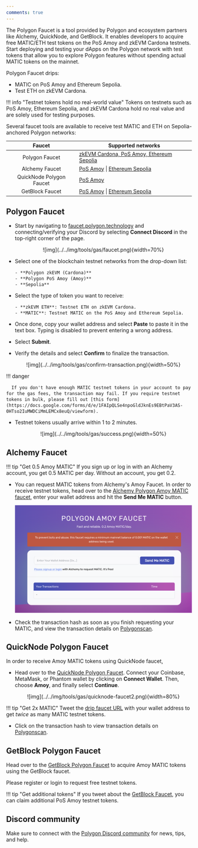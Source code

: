 ```yaml
---
comments: true
---
```


The Polygon Faucet is a tool provided by Polygon and ecosystem partners like Alchemy, QuickNode, and GetBlock. It enables developers to acquire free MATIC/ETH test tokens on the PoS Amoy and zkEVM Cardona testnets. Start deploying and testing your dApps on the Polygon network with test tokens that allow you to explore Polygon features without spending actual MATIC tokens on the mainnet.

Polygon Faucet drips:

- MATIC on PoS Amoy and Ethereum Sepolia.
- Test ETH on zkEVM Cardona.

!!! info "Testnet tokens hold no real-world value"
      Tokens on testnets such as PoS Amoy, Ethereum Sepolia, and zkEVM Cardona hold no real value and are solely used for testing purposes.

Several faucet tools are available to receive test MATIC and ETH on Sepolia-anchored Polygon networks:

|          Faucet          | Supported networks                                                                                                    |
| :----------------------: | --------------------------------------------------------------------------------------------------------------------- |
|      Polygon Faucet      | [zkEVM Cardona, PoS Amoy, Ethereum Sepolia](https://faucet.polygon.technology)                                                 |
|         Alchemy Faucet         | [PoS Amoy](https://www.alchemy.com/faucets/polygon-amoy) \| [Ethereum Sepolia](https://www.alchemy.com/faucets/ethereum-sepolia) |
| QuickNode Polygon Faucet | [PoS Amoy](https://faucet.quicknode.com/polygon/amoy)                                                                 |
|     GetBlock Faucet      | [PoS Amoy](https://getblock.io/faucet/matic-amoy/) \| [Ethereum Sepolia](https://getblock.io/faucet/eth-sepolia)                 |  

## Polygon Faucet

- Start by navigating to [faucet.polygon.technology](https://faucet.polygon.technology/) and connecting/verifying your Discord by selecting **Connect Discord** in the top-right corner of the page.

   <center>
   ![img](../../img/tools/gas/faucet.png){width=70%}
   </center>

- Select one of the blockchain testnet networks from the drop-down list:
  
      - **Polygon zkEVM (Cardona)**
      - **Polygon PoS Amoy (Amoy)**
      - **Sepolia**

- Select the type of token you want to receive:
  
      - **zkEVM ETH**: Testnet ETH on zkEVM Cardona.
      - **MATIC**: Testnet MATIC on the PoS Amoy and Ethereum Sepolia.

- Once done, copy your wallet address and select **Paste** to paste it in the text box. Typing is disabled to prevent entering a wrong address. 

- Select **Submit**. 

- Verify the details and select **Confirm** to finalize the transaction.

   <center>
   ![img](../../img/tools/gas/confirm-transaction.png){width=50%}
   </center>

!!! danger

      If you don't have enough MATIC testnet tokens in your account to pay for the gas fees, the transaction may fail. If you require testnet tokens in bulk, please fill out [this form](https://docs.google.com/forms/d/e/1FAIpQLSe4npoGldJknEs9EBtPaV3AS-0HTso2IuMWDCiMmLEMCx8euQ/viewform).

- Testnet tokens usually arrive within 1 to 2 minutes.

   <center>
   ![img](../../img/tools/gas/success.png){width=50%}
   </center>

## Alchemy Faucet

!!! tip "Get 0.5 Amoy MATIC"
      If you sign up or log in with an Alchemy account, you get 0.5 MATIC per day. Without an account, you get 0.2.

- You can request MATIC tokens from Alchemy's Amoy Faucet. In order to receive testnet tokens, head over to the [Alchemy Polygon Amoy MATIC faucet](https://www.alchemy.com/faucets/polygon-amoy), enter your wallet address and hit the **Send Me MATIC** button.

   ![img](../../img/tools/gas/alchemy-faucet1.png)

- Check the transaction hash as soon as you finish requesting your MATIC, and view the transaction details on [Polygonscan](https://amoy.polygonscan.com/).

## QuickNode Polygon Faucet

In order to receive Amoy MATIC tokens using QuickNode faucet,

- Head over to the [QuickNode Polygon Faucet](https://faucet.quicknode.com/polygon). Connect your Coinbase, MetaMask, or Phantom wallet by clicking on **Connect Wallet**. Then, choose **Amoy**, and finally select **Continue**.

   <center>
   ![img](../../img/tools/gas/quicknode-faucet2.png){width=80%}
   </center>

!!! tip "Get 2x MATIC"
      Tweet the [drip faucet URL](https://faucet.quicknode.com/drip) with your wallet address to get *twice* as many MATIC testnet tokens.

- Click on the transaction hash to view transaction details on [Polygonscan](https://amoy.polygonscan.com/).

## GetBlock Polygon Faucet

Head over to the [GetBlock Polygon Faucet](https://getblock.io/faucet/matic-amoy/) to acquire Amoy MATIC tokens using the GetBlock faucet.

Please register or login to request free testnet tokens.

!!! tip "Get additional tokens" 
    If you tweet about the [GetBlock Faucet](https://getblock.io/faucet/matic-amoy/), you can claim additional PoS Amoy testnet tokens.

## Discord community

Make sure to connect with the [Polygon Discord community](https://discord.gg/0xPolygon) for news, tips, and help.
